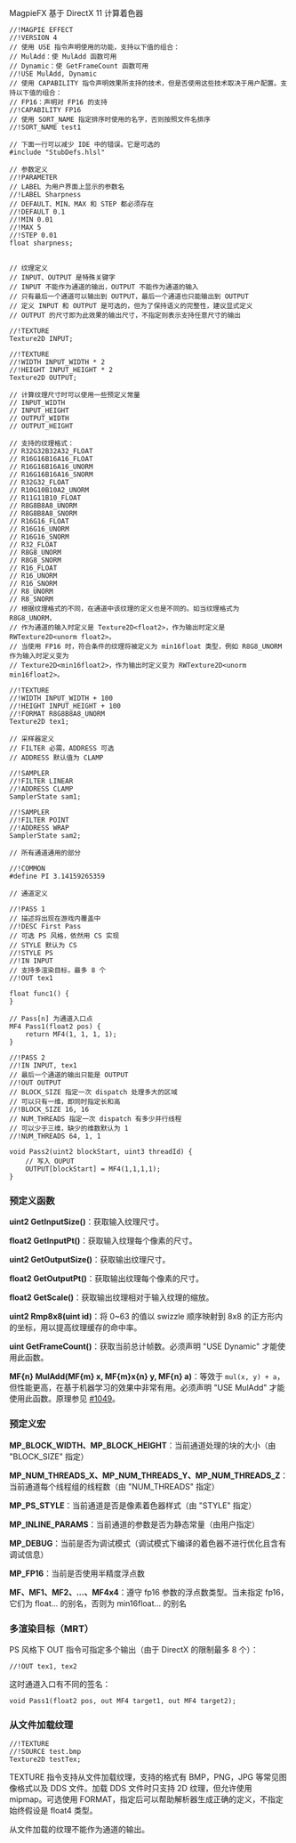 MagpieFX 基于 DirectX 11 计算着色器

``` hlsl
//!MAGPIE EFFECT
//!VERSION 4
// 使用 USE 指令声明使用的功能，支持以下值的组合：
// MulAdd：使 MulAdd 函数可用
// Dynamic：使 GetFrameCount 函数可用
//!USE MulAdd, Dynamic
// 使用 CAPABILITY 指令声明效果所支持的技术，但是否使用这些技术取决于用户配置。支持以下值的组合：
// FP16：声明对 FP16 的支持
//!CAPABILITY FP16
// 使用 SORT_NAME 指定排序时使用的名字，否则按照文件名排序
//!SORT_NAME test1

// 下面一行可以减少 IDE 中的错误。它是可选的
#include "StubDefs.hlsl"

// 参数定义
//!PARAMETER
// LABEL 为用户界面上显示的参数名
//!LABEL Sharpness
// DEFAULT、MIN、MAX 和 STEP 都必须存在
//!DEFAULT 0.1
//!MIN 0.01
//!MAX 5
//!STEP 0.01
float sharpness;


// 纹理定义
// INPUT、OUTPUT 是特殊关键字
// INPUT 不能作为通道的输出，OUTPUT 不能作为通道的输入
// 只有最后一个通道可以输出到 OUTPUT，最后一个通道也只能输出到 OUTPUT
// 定义 INPUT 和 OUTPUT 是可选的，但为了保持语义的完整性，建议显式定义
// OUTPUT 的尺寸即为此效果的输出尺寸，不指定则表示支持任意尺寸的输出

//!TEXTURE
Texture2D INPUT;

//!TEXTURE
//!WIDTH INPUT_WIDTH * 2
//!HEIGHT INPUT_HEIGHT * 2
Texture2D OUTPUT;

// 计算纹理尺寸时可以使用一些预定义常量
// INPUT_WIDTH
// INPUT_HEIGHT
// OUTPUT_WIDTH
// OUTPUT_HEIGHT

// 支持的纹理格式：
// R32G32B32A32_FLOAT
// R16G16B16A16_FLOAT
// R16G16B16A16_UNORM
// R16G16B16A16_SNORM
// R32G32_FLOAT
// R10G10B10A2_UNORM
// R11G11B10_FLOAT
// R8G8B8A8_UNORM
// R8G8B8A8_SNORM
// R16G16_FLOAT
// R16G16_UNORM
// R16G16_SNORM
// R32_FLOAT
// R8G8_UNORM
// R8G8_SNORM
// R16_FLOAT
// R16_UNORM
// R16_SNORM
// R8_UNORM
// R8_SNORM
// 根据纹理格式的不同，在通道中该纹理的定义也是不同的。如当纹理格式为 R8G8_UNORM，
// 作为通道的输入时定义是 Texture2D<float2>，作为输出时定义是 RWTexture2D<unorm float2>。
// 当使用 FP16 时，符合条件的纹理将被定义为 min16float 类型，例如 R8G8_UNORM 作为输入时定义变为
// Texture2D<min16float2>，作为输出时定义变为 RWTexture2D<unorm min16float2>。

//!TEXTURE
//!WIDTH INPUT_WIDTH + 100
//!HEIGHT INPUT_HEIGHT + 100
//!FORMAT R8G8B8A8_UNORM
Texture2D tex1;

// 采样器定义
// FILTER 必需，ADDRESS 可选
// ADDRESS 默认值为 CLAMP

//!SAMPLER
//!FILTER LINEAR
//!ADDRESS CLAMP
SamplerState sam1;

//!SAMPLER
//!FILTER POINT
//!ADDRESS WRAP
SamplerState sam2;

// 所有通道通用的部分

//!COMMON
#define PI 3.14159265359

// 通道定义

//!PASS 1
// 描述将出现在游戏内覆盖中
//!DESC First Pass
// 可选 PS 风格，依然用 CS 实现
// STYLE 默认为 CS
//!STYLE PS
//!IN INPUT
// 支持多渲染目标，最多 8 个
//!OUT tex1

float func1() {
}

// Pass[n] 为通道入口点
MF4 Pass1(float2 pos) {
    return MF4(1, 1, 1, 1);
}

//!PASS 2
//!IN INPUT, tex1
// 最后一个通道的输出只能是 OUTPUT
//!OUT OUTPUT
// BLOCK_SIZE 指定一次 dispatch 处理多大的区域
// 可以只有一维，即同时指定长和高
//!BLOCK_SIZE 16, 16
// NUM_THREADS 指定一次 dispatch 有多少并行线程
// 可以少于三维，缺少的维数默认为 1
//!NUM_THREADS 64, 1, 1

void Pass2(uint2 blockStart, uint3 threadId) {
    // 写入 OUPUT
    OUTPUT[blockStart] = MF4(1,1,1,1);
}
```

### 预定义函数

**uint2 GetInputSize()**：获取输入纹理尺寸。

**float2 GetInputPt()**：获取输入纹理每个像素的尺寸。

**uint2 GetOutputSize()**：获取输出纹理尺寸。

**float2 GetOutputPt()**：获取输出纹理每个像素的尺寸。

**float2 GetScale()**：获取输出纹理相对于输入纹理的缩放。

**uint2 Rmp8x8(uint id)**：将 0~63 的值以 swizzle 顺序映射到 8x8 的正方形内的坐标，用以提高纹理缓存的命中率。

**uint GetFrameCount()**：获取当前总计帧数。必须声明 "USE Dynamic" 才能使用此函数。

**MF{n} MulAdd(MF{m} x, MF{m}x{n} y, MF{n} a)**：等效于 `mul(x, y) + a`，但性能更高，在基于机器学习的效果中非常有用。必须声明 "USE MulAdd" 才能使用此函数。原理参见 [#1049](https://github.com/Blinue/Magpie/pull/1049)。


### 预定义宏

**MP_BLOCK_WIDTH、MP_BLOCK_HEIGHT**：当前通道处理的块的大小（由 "BLOCK_SIZE" 指定）

**MP_NUM_THREADS_X、MP_NUM_THREADS_Y、MP_NUM_THREADS_Z**：当前通道每个线程组的线程数（由 "NUM_THREADS" 指定）

**MP_PS_STYLE**：当前通道是否是像素着色器样式（由 "STYLE" 指定）

**MP_INLINE_PARAMS**：当前通道的参数是否为静态常量（由用户指定）

**MP_DEBUG**：当前是否为调试模式（调试模式下编译的着色器不进行优化且含有调试信息）

**MP_FP16**：当前是否使用半精度浮点数

**MF、MF1、MF2、...、MF4x4**：遵守 fp16 参数的浮点数类型。当未指定 fp16，它们为 float... 的别名，否则为 min16float... 的别名


### 多渲染目标（MRT）

PS 风格下 OUT 指令可指定多个输出（由于 DirectX 的限制最多 8 个）：
``` hlsl
//!OUT tex1, tex2
```

这时通道入口有不同的签名：
``` hlsl
void Pass1(float2 pos, out MF4 target1, out MF4 target2);
```

### 从文件加载纹理

``` hlsl
//!TEXTURE
//!SOURCE test.bmp
Texture2D testTex;
```

TEXTURE 指令支持从文件加载纹理，支持的格式有 BMP，PNG，JPG 等常见图像格式以及 DDS 文件。加载 DDS 文件时只支持 2D 纹理，但允许使用 mipmap。可选使用 FORMAT，指定后可以帮助解析器生成正确的定义，不指定始终假设是 float4 类型。

从文件加载的纹理不能作为通道的输出。
